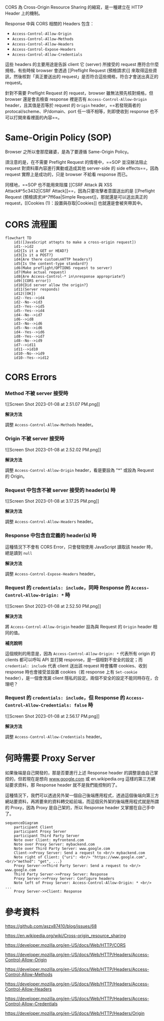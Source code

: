 CORS 為 Cross-Origin Resource Sharing 的縮寫，是一種建立在 HTTP Header 上的機制。

Response 中與 CORS 相關的 Headers 包含：

- `Access-Control-Allow-Origin`
- `Access-Control-Allow-Methods`
- `Access-Control-Allow-Headers`
- `Access-Control-Expose-Headers`
- `Access-Control-Allow-Credentials`

這些 headers 的主要用途是告訴 client 它 (server) 所接受的 request 應符合什麼規格，有些時候 browser 會透過 [[Preflight Request (預檢請求)]] 來取得這些資訊，然後核對「真正要送出的 request」是否符合這些規格，符合才會送出真正的 request。

針對不需要 Preflight Request 的 request，browser 雖無法預先核對規格，但 browser 還是會去檢查 response 裡是否有 `Access-Control-Allow-Origin`  header，且其值是否等於 request 的 `Origin` header，==若發現兩者的 protocal/scheme、IP/domain、port 任一項不相等，則即使收到 response 也不可以打開來看裡面的內容==。

# Same-Origin Policy (SOP)

Browser 之所以會那麼雞婆，是為了要遵循 Same-Origin Policy。

須注意的是，在不需要 Preflight Request 的情境中，==SOP 並沒辦法阻止 request 對資料庫內容進行異動或造成其他 server-side 的 side effects==，因為 request 實際上是成功的，只是 browser 不給看 response 而已。

同樣地，==SOP 也不能用來阻擋 [[CSRF Attack 與 XSS Attack#^5c3432|CSRF Attack]]==，因為只要攻擊者意圖送出的是 [[Preflight Request (預檢請求)#^7ff6aa|Simple Request]]，那就還是可以送出真正的 request，[[Cookies (1)：設置與存取|Cookies]] 也就還是會被夾帶其中。

# CORS 流程圖

```mermaid
flowchart TD
    id1([JavaScript attepts to make a cross-origin request])
    id1-->id2
	id2{Is it a GET or HEAD?}
	id3{Is it a POST?}
	id4{Are there custom\nHTTP headers?}
	id5{Is the content-type standard?}
	id6(Make preflight/OPTIONS request to server)
	id7(Make actual request)
	id8{Are Access-Control-* in\nresponse appropriate?}
	id9([CORS error])
	id10{Did server allow the origin?}
	id11(Server responds)
	id12([OK])
	id2--Yes-->id4
	id2--No-->id3
	id3--Yes-->id5
	id5--Yes-->id4
	id4--No-->id7
	id6-->id8
	id3--No-->id6
	id5--No-->id6
	id4--Yes-->id6
	id8--Yes-->id7
	id8--No-->id9
	id7-->id11
	id11-->id10
	id10--No-->id9
	id10--Yes-->id12
```

# CORS Errors

### Method 不被 server 接受時

![[Screen Shot 2023-01-08 at 2.51.07 PM.png]]

**解決方法**

調整 `Access-Control-Allow-Methods` header。

### Origin 不被 server 接受時

![[Screen Shot 2023-01-08 at 2.52.02 PM.png]]

**解決方法**

調整 `Access-Control-Allow-Origin` header，看是要設為 "\*" 或設為 Request 的 Origin。

### Request 中包含不被 server 接受的 header(s) 時

![[Screen Shot 2023-01-08 at 3.17.25 PM.png]]

**解決方法**

調整 `Access-Control-Allow-Headers` header。

### Response 中包含自定義的 header(s) 時

這種情況下不會有 CORS Error，只會發現使用 JavaScript 讀取該 header 時，總是讀到 `null`

**解決方法**

調整 `Access-Control-Expose-Headers` header。

### Request 的 `credentials: include`，同時 Response 的 `Access-Control-Allow-Origin: *` 時

![[Screen Shot 2023-01-08 at 2.52.50 PM.png]]

**解決方法**

將 `Access-Control-Allow-Origin` header 設為與 Request 的 `Origin` header 相同的值。

**補充說明**

這個規則的用意是，因為 `Access-Control-Allow-Origin: *` 代表所有 origin 的 clients 都可以呼叫 API 並打開 response，是一個相對不安全的設定；而 `credential: include` 代表 client 送出該 request 時會攜帶 cookies、收到 response 時也會接受並設置 cookies（若 response 上有 `Set-cookie` header），是一個會洩漏 client 隱私的設定。兩個不安全的設定不能同時存在，合理吧？

### Request 的 `credentials: include`，但 Response 的 `Access-Control-Allow-Credentials: false` 時

![[Screen Shot 2023-01-08 at 2.56.17 PM.png]]

**解決方法**

調整 `Access-Control-Allow-Credentials` header。

# 何時需要 Proxy Server

如果後端是自己開發的，那是否要進行上述 Response header 的調整是由自己掌控的，但若現在是想向 www.google.com 或 en.wikipedia.org 這樣的第三方網站要求資料，那 Response header 就不是我們能控制的了。

這種情況下，我們可以透過另外架一個自己後端應用程式，透過這個後端向第三方網站要資料，再將要來的資料轉交給前端，而這個另外架的後端應用程式就是所謂的 Proxy，因為 Proxy 是自己架的，所以 Response header 又掌握在自己手中了。

```mermaid
sequenceDiagram
	participant Client
	participant Proxy Server
	participant Third Party Server
	Note over Client: myfrontend.com
	Note over Proxy Server: mybackend.com
	Note over Third Party Server: www.google.com
	Client->>Proxy Server: Send a request to <br/> mybackend.com
	Note right of Client: {"uri": <br/> "https://www.google.com", <br/>"method": "get", ...}
	Proxy Server->>Third Party Server: Send a request to <br/> www.google.com
	Third Party Server->>Proxy Server: Response
	Proxy Server->>Proxy Server: Configure headers
	Note left of Proxy Server: Access-Control-Allow-Origin: * <br/> ...
	Proxy Server->>Client: Response
```

# 參考資料

<https://github.com/aszx87410/blog/issues/68>

<https://en.wikipedia.org/wiki/Cross-origin_resource_sharing>

<https://developer.mozilla.org/en-US/docs/Web/HTTP/CORS>

<https://developer.mozilla.org/en-US/docs/Web/HTTP/Headers/Access-Control-Allow-Origin>

<https://developer.mozilla.org/en-US/docs/Web/HTTP/Headers/Access-Control-Allow-Methods>

<https://developer.mozilla.org/en-US/docs/Web/HTTP/Headers/Access-Control-Allow-Headers>

<https://developer.mozilla.org/en-US/docs/Web/HTTP/Headers/Access-Control-Allow-Credentials>

<https://developer.mozilla.org/en-US/docs/Web/HTTP/Headers/Origin>
